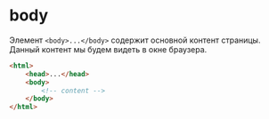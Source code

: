 # body

Элемент `<body>...</body>` содержит основной контент страницы. Данный контент мы будем видеть в окне браузера.

```html
<html>
    <head>...</head>
    <body>
        <!-- content -->
    </body>
</html>
```
